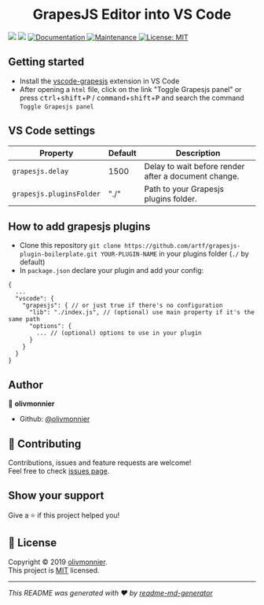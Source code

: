 <h1 align="center">GrapesJS Editor into VS Code</h1>
<p>
  <img src="https://img.shields.io/badge/version-0.0.8-blue.svg?cacheSeconds=2592000" />
  <img src="https://img.shields.io/badge/vscode-%5E1.35.0-blue.svg" />
  <a href="https://github.com/olivmonnier/vscode-grapesjs#readme">
    <img alt="Documentation" src="https://img.shields.io/badge/documentation-yes-brightgreen.svg" target="_blank" />
  </a>
  <a href="https://github.com/olivmonnier/vscode-grapesjs/graphs/commit-activity">
    <img alt="Maintenance" src="https://img.shields.io/badge/Maintained%3F-yes-green.svg" target="_blank" />
  </a>
  <a href="https://github.com/olivmonnier/vscode-grapesjs/blob/master/LICENSE">
    <img alt="License: MIT" src="https://img.shields.io/badge/License-MIT-yellow.svg" target="_blank" />
  </a>
</p>


## Getting started

- Install the [vscode-grapesjs]() extension in VS Code
- After opening a `html` file, click on the link "Toggle Grapesjs panel" or press <kbd>ctrl</kbd>+<kbd>shift</kbd>+<kbd>P</kbd> / <kbd>command</kbd>+<kbd>shift</kbd>+<kbd>P</kbd> and search the command `Toggle Grapesjs panel`

## VS Code settings

| Property | Default | Description |
| -------- | ------- | ----------- |
| `grapesjs.delay` | 1500 | Delay to wait before render after a document change. |
| `grapesjs.pluginsFolder` | "./" | Path to your Grapesjs plugins folder. |

## How to add grapesjs plugins

- Clone this repository `git clone https://github.com/artf/grapesjs-plugin-boilerplate.git YOUR-PLUGIN-NAME` in your plugins folder (`./` by default)
- In `package.json` declare your plugin and add your config:

```json5
{
  ...
  "vscode": {
    "grapesjs": { // or just true if there's no configuration
      "lib": "./index.js", // (optional) use main property if it's the same path
      "options": { 
        ... // (optional) options to use in your plugin
      }
    }
  }
}
```

## Author

👤 **olivmonnier**

* Github: [@olivmonnier](https://github.com/olivmonnier)

## 🤝 Contributing

Contributions, issues and feature requests are welcome!<br />Feel free to check [issues page](https://github.com/olivmonnier/vscode-grapesjs/issues).

## Show your support

Give a ⭐️ if this project helped you!

## 📝 License

Copyright © 2019 [olivmonnier](https://github.com/olivmonnier).<br />
This project is [MIT](https://github.com/olivmonnier/vscode-grapesjs/blob/master/LICENSE) licensed.

***
_This README was generated with ❤️ by [readme-md-generator](https://github.com/kefranabg/readme-md-generator)_